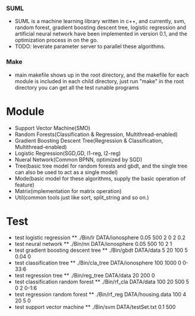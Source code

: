 ### SUML
* SUML is a machine learning library written in c++, and currently, svm, random forest, gradient boosting descent tree, logistic regression and artificial neural network have been implemented in version 0.1, and the optimization process in on the go.
* TODO: leverate parameter server to parallel these algorithms.

### Make
* main makefile shows up in the root directory, and the makefile for each module is included in each child directory, just run "make" in the root directory you can get all the test runable programs

# Module
* Support Vector Machine(SMO)
* Random Forests(Classification & Regression, Multithread-enabled)
* Gradient Boosting Descent Tree(Regression & Classification, Multithread-enabled)
* Logistic Regression(SGD,GD, l1-reg, l2-reg)
* Nueral Network(Common BPNN, optimized by SGD)
* Tree(basic tree model for random forests and gbdt, and the single tree can also be used to act as a single model)
* Mode(basic model for these algorithms, supply the basic operation of feature)
* Matrix(implementation for matrix operation)
* Util(common tools just like sort, split_string and so on.)

# Test
* test logistic regression
** ./Bin/lr DATA/ionosphere 0.05 500 2 0 2 0.2
* test neural network
** ./Bin/nn DATA/ionosphere 0.05 500 10 2 1 
* test gradient boosting descent tree
** ./Bin/gbdt DATA/data 5 20 100 5 0.04 0 
* test classification tree
** ./Bin/cla_tree DATA/ionosphere 100 1000 0 0-33:6 
* test regression tree
** ./Bin/reg_tree DATA/data 20 200 0 
* test classification random forest
** ./Bin/rf_cla DATA/data 100 20 500 5 0 2 0-1:6
* test regression random forest
** ./Bin/rf_reg DATA/housing.data 100 4 20 5 0
* test support vector machine
** ./Bin/svm DATA/testSet.txt 0.1 500

